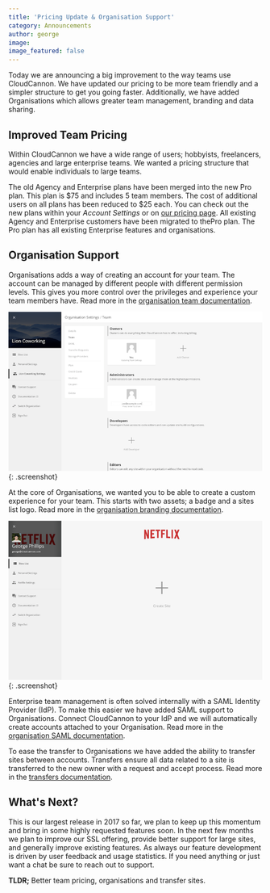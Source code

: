 ```yaml
---
title: 'Pricing Update & Organisation Support'
category: Announcements
author: george
image:
image_featured: false
---
```



Today we are announcing a big improvement to the way teams use CloudCannon. We have updated our pricing to be more team friendly and a simpler structure to get you going faster. Additionally, we have added Organisations which allows greater team management, branding and data sharing.

## Improved Team Pricing

Within CloudCannon we have a wide range of users; hobbyists, freelancers, agencies and large enterprise teams. We wanted a pricing structure that would enable individuals to large teams.

The old Agency and Enterprise plans have been merged into the new Pro plan. This plan is $75 and includes 5 team members. The cost of additional users on all plans has been reduced to $25 each. You can check out the new plans within your *Account Settings* or on [our pricing page](/pricing/). All existing Agency and Enterprise customers have been migrated to thePro plan. The Pro plan has all existing Enterprise features and organisations.

## Organisation Support

Organisations adds a way of creating an account for your team. The account can be managed by different people with different permission levels. This gives you more control over the privileges and experience your team members have. Read more in the [organisation team documentation](https://docs.cloudcannon.com/organisations/team-management/).

![CloudCannon team management interface](/images/blog/organisations/add-team-member.png){: .screenshot}

At the core of Organisations, we wanted you to be able to create a custom experience for your team. This starts with two assets; a badge and a sites list logo. Read more in the [organisation branding documentation](https://docs.cloudcannon.com/organisations/branding/).

![CloudCannon sites list branded with the Netflix Logo](/images/blog/organisations/branded-sites-list.png){: .screenshot}

Enterprise team management is often solved internally with a SAML Identity Provider (IdP). To make this easier we have added SAML support to Organisations. Connect CloudCannon to your IdP and we will automatically create accounts attached to your Organisation. Read more in the [organisation SAML documentation](https://docs.cloudcannon.com/organisations/saml/).

To ease the transfer to Organisations we have added the ability to transfer sites between accounts. Transfers ensure all data related to a site is transferred to the new owner with a request and accept process. Read more in the [transfers documentation](https://docs.cloudcannon.com/sharing/transfer-ownership/).

## What's Next?

This is our largest release in 2017 so far, we plan to keep up this momentum and bring in some highly requested features soon. In the next few months we plan to improve our SSL offering, provide better support for large sites, and generally improve existing features. As always our feature development is driven by user feedback and usage statistics. If you need anything or just want a chat be sure to reach out to support.

**TLDR;** Better team pricing, organisations and transfer sites.